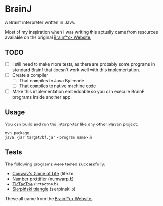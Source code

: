 # BrainJ

A Brainf interpreter written in Java.

Most of my inspiration when I was writing this actually came from resources available on the original [Brainf*ck Website.](https://brainfuck.org/)

## TODO

- [ ] I still need to make more tests, as there are probably some programs in standard Brainf that doesn't work well with this implementation.
- [ ] Create a compiler
  - [ ] That compiles to Java Bytecode
  - [ ] That compiles to native machine code
- [ ] Make this implementation embeddable so you can execute BrainF programs inside another app.

## Usage

You can build and run the interpreter like any other Maven project:

```
mvn package
java -jar target/bf.jar <program name>.b
```

## Tests

The following programs were tested successfully:

- [Conway's Game of Life](https://brainfuck.org/life.b) (life.b)
- [Number prettifier](https://brainfuck.org/numwarp.png) (numwarp.b)
- [TicTacToe](https://brainfuck.org/tictactoe.b) (tictactoe.b)
- [Sierpiński triangle](https://brainfuck.org/sierpinski.b) (sierpinski.b)

These all came from the [Brainf*ck Website.](https://brainfuck.org/).

